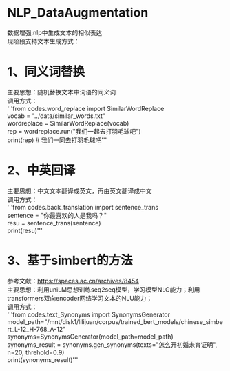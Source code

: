 # NLP_DataAugmentation
数据增强:nlp中生成文本的相似表达  <br/>
现阶段支持文本生成方式：  <br/>
# 1、同义词替换  <br/>
主要思想：随机替换文本中词语的同义词  <br/>
调用方式：  <br/>
'''from codes.word_replace import SimilarWordReplace  <br/>
vocab = "../data/similar_words.txt"  <br/>
wordreplace = SimilarWordReplace(vocab)  <br/>
rep = wordreplace.run("我们一起去打羽毛球吧")  <br/>
print(rep)  # 我们一同去打羽毛球吧''' <br/>
# 2、中英回译  <br/>
主要思想：中文文本翻译成英文，再由英文翻译成中文  <br/>
调用方式： <br/>
'''from codes.back_translation import sentence_trans <br/>
sentence = "你最喜欢的人是我吗？"   <br/>
resu = sentence_trans(sentence)   <br/>
print(resu)'''

# 3、基于simbert的方法 <br/>
参考文献：https://spaces.ac.cn/archives/8454 <br/>
主要思想：利用uniLM思想训练seq2seq模型，学习模型NLG能力；利用transformers双向encoder网络学习文本的NLU能力； <br/>
调用方式：<br/>
'''from codes.text_Synonyms import SynonymsGenerator <br/>
model_path="/mnt/disk1/lilijuan/corpus/trained_bert_models/chinese_simbert_L-12_H-768_A-12" <br/>
synonyms=SynonymsGenerator(model_path=model_path) <br/>
synonyms_result = synonyms.gen_synonyms(texts="怎么开初婚未育证明", n=20, threhold=0.9) <br/>
print(synonyms_result)'''